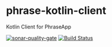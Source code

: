 # phrase-kotlin-client
Kotlin Client for PhraseApp 

[![sonar-quality-gate][sonar-quality-gate]][sonar-url]
[![Build Status][travis-image]][travis-url-main]

[travis-image]: https://travis-ci.org/mytaxi/phrase-kotlin-client.svg?branch=master
[travis-url-main]: https://travis-ci.org/mytaxi/phrase-kotlin-client
[sonar-url]: https://sonarcloud.io/dashboard?id=com.mytaxi.apis%3Aphrase-kotlin-client
[sonar-quality-gate]: https://sonarcloud.io/api/project_badges/measure?project=com.mytaxi.apis%3Aphrase-kotlin-client&metric=alert_status

